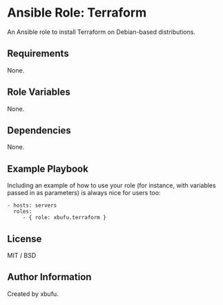Ansible Role: Terraform
=========

An Ansible role to install Terraform on Debian-based distributions.

Requirements
------------

None.

Role Variables
--------------

None.

Dependencies
------------

None.

Example Playbook
----------------

Including an example of how to use your role (for instance, with variables passed in as parameters) is always nice for users too:

    - hosts: servers
      roles:
         - { role: xbufu.terraform }

License
-------

MIT / BSD

Author Information
------------------

Created by xbufu.
